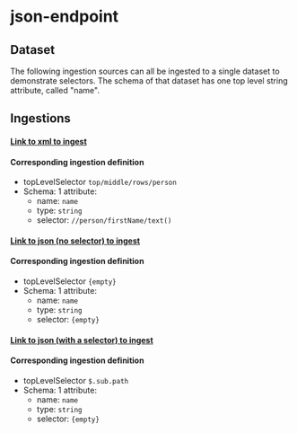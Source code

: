 # json-endpoint

## Dataset

The following ingestion sources can all be ingested to a single dataset to demonstrate selectors. The schema of that dataset has one top level string attribute, called "name".

## Ingestions

  #### [Link to xml to ingest](https://github.com/bmitchinson/json-endpoint/blob/main/sample.xml)

  #### Corresponding ingestion definition
  
  - topLevelSelector `top/middle/rows/person`
  - Schema: 1 attribute: 
    - name: `name`
    - type: `string`
    - selector: `//person/firstName/text()`
  
  #### [Link to json (no selector) to ingest](https://github.com/bmitchinson/json-endpoint/blob/main/name.json)
  
  #### Corresponding ingestion definition
  
  - topLevelSelector `{empty}`
  - Schema: 1 attribute: 
    - name: `name`
    - type: `string`
    - selector: `{empty}`

  #### [Link to json (with a selector) to ingest](https://github.com/bmitchinson/json-endpoint/blob/main/nested_name.json)
  
  #### Corresponding ingestion definition
  
  - topLevelSelector `$.sub.path`
  - Schema: 1 attribute: 
    - name: `name`
    - type: `string`
    - selector: `{empty}`
